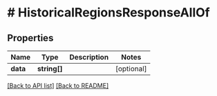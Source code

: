 # # HistoricalRegionsResponseAllOf

## Properties

Name | Type | Description | Notes
------------ | ------------- | ------------- | -------------
**data** | **string[]** |  | [optional]

[[Back to API list]](../../README.md#endpoints) [[Back to README]](../../README.md)
